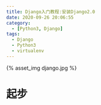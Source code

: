 ```yaml
---
title: Django入门教程:安装Django2.0
date: 2020-09-26 20:06:55
category:
  - [Python3, Django]
tags:
  - Django
  - Python3
  - virtualenv
---
```


{% asset_img django.jpg %}

<!-- more -->

# 起步

